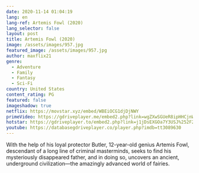 ```yaml
---
date: 2020-11-14 01:04:19
lang: en
lang-ref: Artemis Fowl (2020)
lang_selector: false
layout: post
title: Artemis Fowl (2020)
image: /assets/images/957.jpg
featured_image: /assets/images/957.jpg
author: maxflix21
genre:
  - Adventure
  - Family
  - Fantasy
  - Sci-Fi
country: United States
content_rating: PG
featured: false
imageshadow: true
netflix: https://movstar.xyz/embed/WBEiOCG1djDjNWY
primeVideo: https://gdriveplayer.me/embed2.php?link=wgZXwSGUeR8ipHHCjnWKQApM6RxcFRNqa2edPqy270eNyD%252FNvDHoyKmaTVhcRbnsaUJWQ%252FYHEB7dwmmGCAsJKyearpuu%252Bzf5lnnxtgVwBj2aKJydobJtoOOxojVHpLOZOXCHJjXH4t35z%252FGP9ddU%252BHFG7LP6SSexdCg7PpPeN%252BEkfvmEaF5gwapiJ8tmW1x2o%253D
hotstar: https://gdriveplayer.to/embed2.php?link=j1jDsEXGOa7Y3USJ%252F2Ej6AttNkuhp%252FMxRELzhY3q8N%252BzGUV3Q8Ny3iyIb4Gu8eI77toK7pCo4bp1MSGu%252F1TVtyQAuFvjIRzkjjVRvoIYb5FqyCcyWRBYlUnBGPYzF%252BtVD%252Bv9E1KWlClgTvmSeSFJZJ1YsbcsQMA1sN7miElSpr55pXHuE8UcgP9PwFTjXafIGPz7UBK6weRaq6z8JRgEDJ4uWsprPpG451CpYy83ZK0Ay5HbevcObWEaMemHBOSk6Dvxf4capLnSM1pSmXSc76nm%252BnWs9YvirAkJzUAk%252BgWg%253D%253D
youtube: https://databasegdriveplayer.co/player.php?imdb=tt3089630
---
```

With the help of his loyal protector Butler, 12-year-old genius Artemis Fowl, descendant of a long line of criminal masterminds, seeks to find his mysteriously disappeared father, and in doing so, uncovers an ancient, underground civilization—the amazingly advanced world of fairies.
